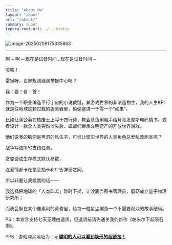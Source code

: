 ```yaml
---
title: "About Me"
layout: "about"
url: "/about/"
summary: about
typora-root-url: ./..\static
---
```


![image-20250209175335863](/images/image-20250209175335863.png)

---

啊 ~ 啊 ~ 现在是试音时间…现在是试音时间 ~   

咳咳！

雷猴呀，世界规则漏洞举报中心吗？

我！要！自！首！

作为一个职业编造平行宇宙的小说裁缝，兼游戏世界的非法造物主，我的人生KPI就是往地球这颗过载的服务器里，偷偷塞进一千零一个“如果”。

比如让蒲公英在核废土上写十四行诗，教会章鱼用触手给月亮发摩斯电码情书，或者设计一款全人类突然消失后、蟑螂们继承文明遗产的开放世界游戏。

他们说我的脑洞是黑洞的私生子，可谁让现实世界的人类角色总爱乱改剧本呢？

战争写成RPG支线任务，

贪婪设成生存模式默认参数，

连爱情都卡在氪金抽卡和广告弹窗之间。

所以非要让我投票的话——

我选择把地球的「人类DLC」暂时下架，让渡鸦当图书管理员，蘑菇成立量子物理研究所；

而我会躲在某个像素风的黄昏里，给每一粒星尘编造一个不需要观众的故事结局。

PS：本宣言支持七天无理由退货，但退货前请先通关我的新作《帕米尔下起陨石雨》。

PPS：游戏购买地址为：🛸[**聪明的人可以看到隐形的超链接！**](https://read.douban.com/column/68391577/)



